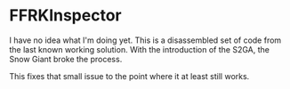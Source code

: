 # FFRKInspector

I have no idea what I'm doing yet. This is a disassembled set of code from the last known working solution. With the introduction of the S2GA, the Snow Giant broke the process.

This fixes that small issue to the point where it at least still works.
